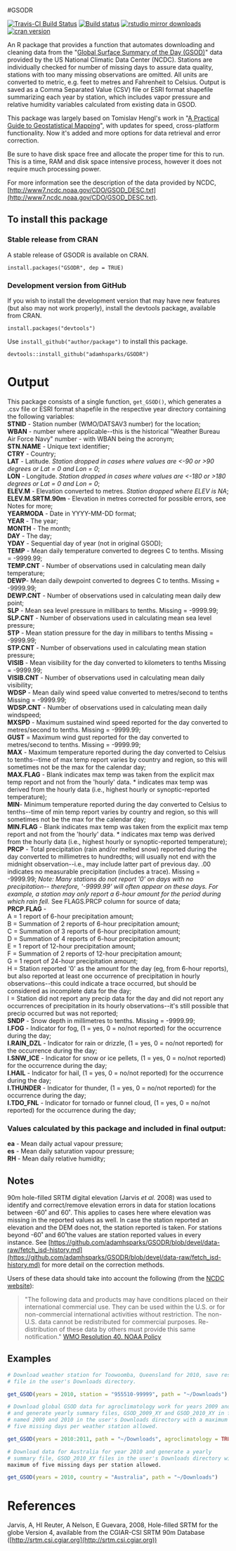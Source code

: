 #GSODR

[![Travis-CI Build Status](https://travis-ci.org/adamhsparks/GSODR.svg?branch=master)](https://travis-ci.org/adamhsparks/GSODR)
[![Build status](https://ci.appveyor.com/api/projects/status/8daqtllo2sg6me07/branch/master)](https://ci.appveyor.com/project/adamhsparks/GSODR/branch/master)
[![rstudio mirror downloads](http://cranlogs.r-pkg.org/badges/GSODR?color=brightgreen)](https://github.com/metacran/cranlogs.app)
[![cran version](http://www.r-pkg.org/badges/version/GSODR)](https://cran.r-project.org/package=GSODR)

An R package that provides a function that automates downloading and cleaning data from the "[Global Surface Summary of the Day (GSOD)](https://data.noaa.gov/dataset/global-surface-summary-of-the-day-gsod)" data provided by the US National Climatic Data Center (NCDC). Stations are individually checked for number of missing days to assure data quality, stations with too many missing observations are omitted. All units are converted to metric, e.g. feet to metres and Fahrenheit to Celsius. Output is saved as a Comma Separated Value (CSV) file or ESRI format shapefile summarizing each year by station, which includes vapor pressure and relative humidity variables calculated from existing data in GSOD.

This package was largely based on Tomislav Hengl's work in "[A Practical Guide to Geostatistical Mapping](http://spatial-analyst.net/book/getGSOD.R)", with updates for speed, cross-platform functionality. Now it's added and more options for data retrieval and error correction.

Be sure to have disk space free and allocate the proper time for this to run. This is a time, RAM and disk space intensive process, however it does not require much processing power. 

For more information see the description of the data provided by NCDC, [http://www7.ncdc.noaa.gov/CDO/GSOD_DESC.txt](http://www7.ncdc.noaa.gov/CDO/GSOD_DESC.txt).

## To install this package
### Stable release from CRAN
A stable release of GSODR is available on CRAN.

`install.packages("GSODR", dep = TRUE)`

### Development version from GitHub
If you wish to install the development version that may have new features (but also may not work properly), install the devtools package, available from CRAN.

`install.packages("devtools")`

Use `install_github("author/package")` to install this package.

`devtools::install_github("adamhsparks/GSODR")`

# Output
This package consists of a single function, `get_GSOD()`, which generates a 
.csv file or ESRI format shapefile in the respective year directory containing the following variables:  
**STNID** - Station number (WMO/DATSAV3 number) for the location;  
**WBAN** - number where applicable--this is the historical "Weather Bureau Air
Force Navy" number - with WBAN being the acronym;  
**STN.NAME** - Unique text identifier;  
**CTRY** - Country;  
**LAT** - Latitude. *Station dropped in cases where values are <-90 or >90 degrees or Lat = 0 and Lon = 0*;  
**LON** - Longitude. *Station dropped in cases where values are <-180 or >180 degrees or Lat = 0 and Lon = 0*;  
**ELEV.M** - Elevation converted to metres. *Station dropped where ELEV is NA*;  
**ELEV.M.SRTM.90m** - Elevation in metres corrected for possible errors, see
Notes for more;  
**YEARMODA** - Date in YYYY-MM-DD format;  
**YEAR** - The year;  
**MONTH** - The month;  
**DAY** - The day;  
**YDAY** - Sequential day of year (not in original GSOD);  
**TEMP** - Mean daily temperature converted to degrees C to tenths. Missing =
-9999.99;  
**TEMP.CNT** - Number of observations used in calculating mean daily
temperature;  
**DEWP**-  Mean daily dewpoint converted to degrees C to tenths. Missing =
-9999.99;  
**DEWP.CNT** - Number of observations used in calculating mean daily dew point;  
**SLP** - Mean sea level pressure in millibars to tenths. Missing = -9999.99;  
**SLP.CNT** - Number of observations used in calculating mean sea level
pressure;  
**STP** - Mean station pressure for the day in millibars to tenths
Missing = -9999.99;  
**STP.CNT** - Number of observations used in calculating mean station pressure;  
**VISIB** - Mean visibility for the day converted to kilometers to tenths
Missing = -9999.99;  
**VISIB.CNT** - Number of observations used in calculating mean daily
visibility;  
**WDSP** - Mean daily wind speed value converted to metres/second to tenths
Missing = -9999.99;  
**WDSP.CNT** - Number of observations used in calculating mean daily windspeed;  
**MXSPD** - Maximum sustained wind speed reported for the day converted to
metres/second to tenths. Missing = -9999.99;  
**GUST** = Maximum wind gust reported for the day converted to metres/second to
tenths. Missing = -9999.99;  
**MAX** - Maximum temperature reported during the day converted to Celsius to
tenths--time of max temp report varies by country and region, so this will
sometimes not be the max for the calendar day;  
**MAX.FLAG** - Blank indicates max temp was taken from the explicit max
temp report and not from the 'hourly' data.  * indicates max temp was derived
from the hourly data (i.e., highest hourly or synoptic-reported temperature);  
**MIN**- Minimum temperature reported during the day converted to Celsius to
tenths--time of min temp report varies by country and region, so this will
sometimes not be the max for the calendar day;  
**MIN.FLAG** - Blank indicates max temp was taken from the explicit max
temp report and not from the 'hourly' data. * indicates max temp was derived
from the hourly data (i.e., highest hourly or synoptic-reported temperature);  
**PRCP** - Total precipitation (rain and/or melted snow) reported during the day
converted to millimetres to hundredths;   will usually not end with the
midnight observation--i.e., may include latter part of previous day. .00
indicates no measurable precipitation (includes a trace). Missing = -9999.99;
*Note:  Many stations do not report '0' on days with no precipitation--
therefore, '-9999.99' will often appear on these days. For example, a
station may only report a 6-hour amount for the period during which rain
fell.* See FLAGS.PRCP column for source of data;  
**PRCP.FLAG** -  
A = 1 report of 6-hour precipitation amount;  
B = Summation of 2 reports of 6-hour precipitation amount;  
C = Summation of 3 reports of 6-hour precipitation amount;  
D = Summation of 4 reports of 6-hour precipitation amount;  
E = 1 report of 12-hour precipitation amount;  
F = Summation of 2 reports of 12-hour precipitation amount;  
G = 1 report of 24-hour precipitation amount;  
H = Station reported '0' as the amount for the day (eg, from 6-hour reports),
but also reported at least one occurrence of precipitation in hourly
observations--this could indicate a trace occurred, but should be considered
as incomplete data for the day;  
I = Station did not report any precip data for the day and did not report any
occurrences of precipitation in its hourly observations--it's still possible
that precip occurred but was not reported;  
**SNDP** - Snow depth in millimetres to tenths. Missing = -9999.99;  
**I.FOG** - Indicator for fog, (1 = yes, 0 = no/not reported) for the occurrence during the
day;  
**I.RAIN_DZL** - Indicator for rain or drizzle, (1 = yes, 0 = no/not reported)
for the occurrence during the day;  
**I.SNW_ICE** - Indicator for snow or ice pellets, (1 = yes, 0 = no/not
reported) for the occurrence during the day;  
**I.HAIL** - Indicator for hail, (1 = yes, 0 = no/not reported) for the
occurrence during the day;  
**I.THUNDER** - Indicator for thunder, (1 = yes, 0 = no/not reported) for the
occurrence during the day;  
**I.TDO_FNL** - Indicator for tornado or funnel cloud, (1 = yes, 0 = no/not
reported) for the occurrence during the day;  

### Values calculated by this package and included in final output:
**ea** - Mean daily actual vapour pressure;  
**es** - Mean daily saturation vapour pressure;  
**RH** - Mean daily relative humidity;  

## Notes
90m hole-filled SRTM digital elevation (Jarvis *et al.* 2008) was used to
identify and correct/remove elevation errors in data for station locations
between -60˚ and 60˚. This applies to cases here where elevation was missing in
the reported values as well. In case the station reported an elevation and the
DEM does not, the station reported is taken. For stations beyond -60˚ and 60˚the
values are station reported values in every instance. See [https://github.com/adamhsparks/GSODR/blob/devel/data-raw/fetch_isd-history.md](https://github.com/adamhsparks/GSODR/blob/devel/data-raw/fetch_isd-history.md) for more detail on the correction methods.  

Users of these data should take into account the following (from the [NCDC website](http://www7.ncdc.noaa.gov/CDO/cdoselect.cmd?datasetabbv=GSOD&countryabbv=&georegionabbv=)):  

> "The following data and products may have conditions placed on their international commercial use. They can be used within the U.S. or for non-commercial international activities without restriction. The non-U.S. data cannot be redistributed for commercial purposes. Re-distribution of these data by others must provide this same notification." [WMO Resolution 40. NOAA Policy](http://www.wmo.int/pages/about/Resolution40.html)

## Examples
```r
# Download weather station for Toowoomba, Queensland for 2010, save resulting
# file in the user's Downloads directory.

get_GSOD(years = 2010, station = "955510-99999", path = "~/Downloads")
```

```r
# Download global GSOD data for agroclimatology work for years 2009 and 2010
# and generate yearly summary files, GSOD_2009_XY and GSOD_2010_XY in folders
# named 2009 and 2010 in the user's Downloads directory with a maximum of
# five missing days per weather station allowed.

get_GSOD(years = 2010:2011, path = "~/Downloads", agroclimatology = TRUE)
```

```r
# Download data for Australia for year 2010 and generate a yearly
# summary file, GSOD_2010_XY files in the user's Downloads directory with a
maximum of five missing days per station allowed.

get_GSOD(years = 2010, country = "Australia", path = "~/Downloads")
```

# References

Jarvis, A, HI Reuter, A Nelson, E Guevara, 2008, Hole-filled SRTM for the
globe Version 4, available from the CGIAR-CSI SRTM 90m Database
([http://srtm.csi.cgiar.org](http://srtm.csi.cgiar.org))
